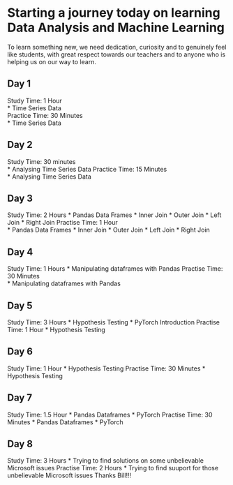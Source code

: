 # Starting a journey today on learning Data Analysis and Machine Learning  

To learn something new, we need dedication, curiosity and to genuinely feel like students, with great respect towards our teachers and to anyone who is helping us on our way to learn. 

## Day 1  

Study Time:  1 Hour  
	* Time Series Data  
Practice Time:  30 Minutes  
	* Time Series Data  

## Day 2  

Study Time:  30 minutes  
	* Analysing Time Series Data 
Practice Time:  15 Minutes  
	* Analysing Time Series Data  

## Day 3

Study Time: 2 Hours
	* Pandas Data Frames
		* Inner Join
		* Outer Join
		* Left Join
		* Right Join
Practise Time: 1 Hour  
	* Pandas Data Frames
		* Inner Join
		* Outer Join
		* Left Join
		* Right Join

## Day 4

Study Time: 1 Hours
	* Manipulating dataframes with Pandas
Practise Time: 30 Minutes  
	* Manipulating dataframes with Pandas

## Day 5

Study Time: 3 Hours
	* Hypothesis Testing
	* PyTorch Introduction
Practise Time: 1 Hour
	* Hypothesis Testing

## Day 6

Study Time: 1 Hour
	* Hypothesis Testing
Practise Time: 30 Minutes
	* Hypothesis Testing

## Day 7

Study Time: 1.5 Hour
	* Pandas Dataframes
	* PyTorch
Practise Time: 30 Minutes
	* Pandas Dataframes
	* PyTorch

## Day 8
Study Time: 3 Hours
	* Trying to find solutions on some unbelievable Microsoft issues
Practise Time: 2 Hours
	* Trying to find suuport for those unbelievable Microsoft issues
Thanks Bill!!!

